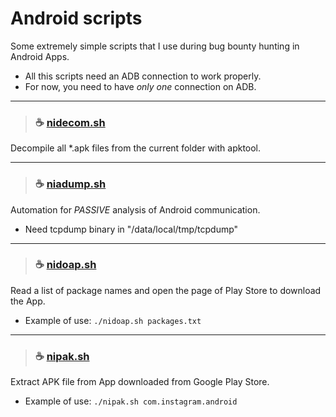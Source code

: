 # Android scripts
Some extremely simple scripts that I use during bug bounty hunting in Android Apps.
- All this scripts need an ADB connection to work properly.
- For now, you need to have *only one* connection on ADB.

---
>### ☕ [nidecom.sh](https://github.com/i5nipe/android-scripts/blob/master/nidecom.sh)
Decompile all *.apk files from the current folder with apktool.

---
>### ☕ [niadump.sh](https://github.com/i5nipe/android-scripts/blob/master/niadump.sh)
Automation for *PASSIVE* analysis of Android communication.
- Need tcpdump binary in "/data/local/tmp/tcpdump"

---
>### ☕ [nidoap.sh](https://github.com/i5nipe/android-scripts/blob/master/nidoap.sh)
Read a list of package names and open the page of Play Store to download the App.
- Example of use: `./nidoap.sh packages.txt`

---
>### ☕ [nipak.sh](https://github.com/i5nipe/android-scripts/blob/master/nipak.sh)
Extract APK file from App downloaded from Google Play Store.
- Example of use: `./nipak.sh com.instagram.android`
